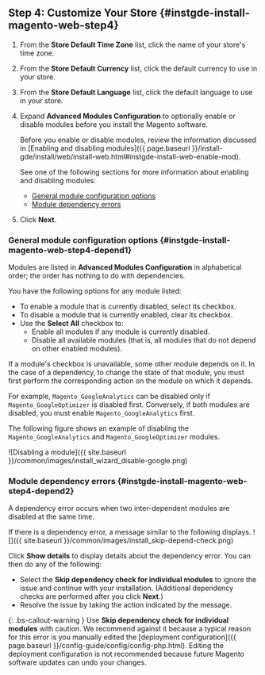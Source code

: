 ## Step 4: Customize Your Store   {#instgde-install-magento-web-step4}

1. From the **Store Default Time Zone** list, click the name of your store's time zone.

1. From the **Store Default Currency** list, click the default currency to use in your store.

1. From the **Store Default Language** list, click the default language to use in your store.

1. Expand **Advanced Modules Configuration** to optionally enable or disable modules before you install the Magento software.

   Before you enable or disable modules, review the information discussed in [Enabling and disabling modules]({{ page.baseurl }}/install-gde/install/web/install-web.html#instgde-install-web-enable-mod).

   See one of the following sections for more information about enabling and disabling modules:

   * [General module configuration options](#instgde-install-magento-web-step4-depend1)
   * [Module dependency errors](#instgde-install-magento-web-step4-depend2)

1.  Click **Next**.

### General module configuration options   {#instgde-install-magento-web-step4-depend1}

Modules are listed in **Advanced Modules Configuration** in alphabetical order; the order has nothing to do with dependencies.

You have the following options for any module listed:

* To enable a module that is currently disabled, select its checkbox.
* To disable a module that is currently enabled, clear its checkbox.
* Use the **Select All** checkbox to:
   * Enable all modules if any module is currently disabled.
   * Disable all available modules (that is, all modules that do not depend on other enabled modules).

If a module's checkbox is unavailable, some other module depends on it. In the case of a dependency, to change the state of that module, you must first perform the corresponding action on the module on which it depends.

For example, `Magento_GoogleAnalytics` can be disabled only if `Magento_GoogleOptimizer` is disabled first. Conversely, if both modules are disabled, you must enable `Magento_GoogleAnalytics` first.

The following figure shows an example of disabling the `Magento_GoogleAnalytics` and `Magento_GoogleOptimizer` modules.

![Disabling a module]({{ site.baseurl }}/common/images/install_wizard_disable-google.png)

### Module dependency errors   {#instgde-install-magento-web-step4-depend2}

A dependency error occurs when two inter-dependent modules are disabled at the same time.

If there is a dependency error, a message similar to the following displays.
![]({{ site.baseurl }}/common/images/install_skip-depend-check.png)

Click **Show details** to display details about the dependency error. You can then do any of the following:

* Select the **Skip dependency check for individual modules** to ignore the issue and continue with your installation. (Additional dependency checks are performed after you click **Next**.)
* Resolve the issue by taking the action indicated by the message.

{: .bs-callout-warning }
Use <strong>Skip dependency check for individual modules</strong> with caution. We recommend against it because a typical reason for this error is you manually edited the [deployment configuration]({{ page.baseurl }}/config-guide/config/config-php.html). Editing the deployment configuration is not recommended because future Magento software updates can undo your changes.
